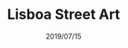 ---
layout: photo_gallery

title: "Lisboa Street Art"
date: "2019/07/15"
best_image: "DSC7673.jpg"
folder_path: "/lisboa_street_art/"
---
